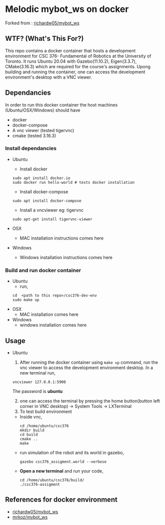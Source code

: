 # Melodic mybot_ws on docker

Forked from : [richardw05/mybot_ws](https://github.com/richardw05/mybot_ws)

## WTF? (What's This For?)

This repo contains a docker container that hosts a development environment for CSC 376- Fundamental of Robotics at the University of Toronto. It runs Ubuntu 20.04 with Gazebo(11.10.2), Eigen(3.3.7), CMake(3.16.3)  which are required for the course's assignments. Upong building and running the container, one can access the development environment's desktop with a VNC viewer. 

## Dependancies 

In order to run this docker container the host machines (Ubuntu/OSX/Windows) should have 
* docker 
* docker-compose
* A vnc viewer (tested tigervnc)
* cmake (tested 3.16.3)




### Install dependancies

* Ubuntu 
    * Install docker 
    ```
    sudo apt install docker.io
    sudo docker run hello-world # tests docker installation
    ```
    * Install docker-compose
    ```
    sudo apt install docker-compose
    ```
    * Install a vncviewer eg: tigervnc 
    ```
    sudo apt-get install tigervnc-viewer
    ```
* OSX
    * MAC installation instructions comes here 

* Windows 
    * Windows installation instructions comes here


### Build and run docker container 

* Ubuntu 
    * run, 
    ```
    cd  <path to this repo>/csc376-dev-env
    sudo make up
    ```
* OSX 
    * MAC installation comes here 
* Windows 
    * windows installation comes here  

## Usage

* Ubuntu 
    1. After running the docker container using ```make up``` command, run the vnc viewer to access the development environment desktop. In a new terminal run, 
    ```
    vncviewer 127.0.0.1:5900
    ```
    The password is **ubuntu** 

    2. one can access the terminal by pressing the home button(button left corner in VNC desktop) -> System Tools -> LXTerminal
    3. To test build environment 

    *   Inside vnc,  
        ```
        cd /home/ubuntu/csc376
        mkdir build 
        cd build 
        cmake ..
        make 
        ```
    * run simulation of the robot and its world in gazebo,
        ```
        gazebo csc376_assigment.world --verbose
        ```
    * **Open a new terminal** and run your code,
        ```
        cd /home/ubuntu/csc376/build/
        ./csc376-assigment
        ```
   



## References for docker environment

* [richardw05/mybot_ws](https://github.com/richardw05/mybot_ws)
* [mrkoz/mybot_ws](https://github.com/mrkoz/mybot_ws)
